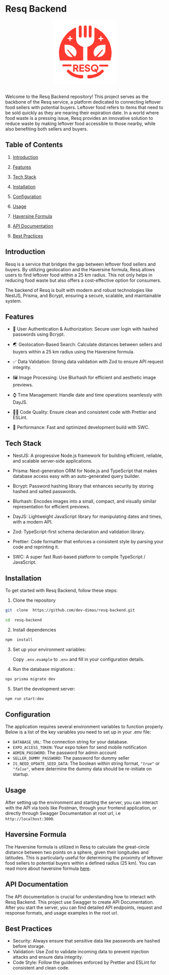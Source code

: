 # Resq Backend

<p align="center">
<img src="https://github.com/dev-dimas/resq-backend/blob/master/assets/android-chrome-512x512.png?raw=true" width="200" height="200" style="padding-bottom: 15px" />
</p>

Welcome to the Resq Backend repository! This project serves as the backbone of the Resq service, a platform dedicated to connecting leftover food sellers with potential buyers. Leftover food refers to items that need to be sold quickly as they are nearing their expiration date. In a world where food waste is a pressing issue, Resq provides an innovative solution to reduce waste by making leftover food accessible to those nearby, while also benefiting both sellers and buyers.

## Table of Contents

1. [Introduction](#introduction)

2. [Features](#features)

3. [Tech Stack](#tech-stack)

4. [Installation](#installation)

5. [Configuration](#configuration)

6. [Usage](#usage)

7. [Haversine Formula](#haversine-formula)

8. [API Documentation](#api-documentation)

9. [Best Practices](#best-practices)

## Introduction

Resq is a service that bridges the gap between leftover food sellers and buyers. By utilizing geolocation and the Haversine formula, Resq allows users to find leftover food within a 25 km radius. This not only helps in reducing food waste but also offers a cost-effective option for consumers.

The backend of Resq is built with modern and robust technologies like NestJS, Prisma, and Bcrypt, ensuring a secure, scalable, and maintainable system.

## Features

- 🔐 User Authentication & Authorization: Secure user login with hashed passwords using Bcrypt.

- 🌏 Geolocation-Based Search: Calculate distances between sellers and buyers within a 25 km radius using the Haversine formula.

- ✅ Data Validation: Strong data validation with Zod to ensure API request integrity.

- 🖼️ Image Processing: Use Blurhash for efficient and aesthetic image previews.

- ⌚ Time Management: Handle date and time operations seamlessly with DayJS.

- 🧑‍💻 Code Quality: Ensure clean and consistent code with Prettier and ESLint.

- 🚀 Performance: Fast and optimized development build with SWC.

## Tech Stack

- NestJS: A progressive Node.js framework for building efficient, reliable, and scalable server-side applications.

- Prisma: Next-generation ORM for Node.js and TypeScript that makes database access easy with an auto-generated query builder.

- Bcrypt: Password hashing library that enhances security by storing hashed and salted passwords.

- Blurhash: Encodes images into a small, compact, and visually similar representation for efficient previews.

- DayJS: Lightweight JavaScript library for manipulating dates and times, with a modern API.

- Zod: TypeScript-first schema declaration and validation library.

- Prettier: Code formatter that enforces a consistent style by parsing your code and reprinting it.

- SWC: A super fast Rust-based platform to compile TypeScript / JavaScript.

## Installation

To get started with Resq Backend, follow these steps:

1. Clone the repository

```bash
git  clone  https://github.com/dev-dimas/resq-backend.git
```

```bash
cd  resq-backend
```

2. Install dependencies

```bash
npm  install
```

3. Set up your environment variables:

   Copy `.env.example` to `.env` and fill in your configuration details.

4. Run the database migrations :

```bash
npx prisma migrate dev
```

5. Start the development server:

```bash
npm run start:dev
```

## Configuration

The application requires several environment variables to function properly. Below is a list of the key variables you need to set up in your .env file:

- `DATABASE_URL`: The connection string for your database.
- `EXPO_ACCESS_TOKEN`: Your expo token for send mobile notification
- `ADMIN_PASSWORD`: The password for admin account
- `SELLER_DUMMY_PASSWORD`: The password for dummy seller
- `IS_NEED_UPDATE_SEED_DATA`: The boolean within string format, <i>`"true"`</i> or <i>`"false"`</i>, where determine the dummy data should be re-initiate on startup.

## Usage

After setting up the environment and starting the server, you can interact with the API via tools like Postman, through your frontend application, or directly through Swagger Documentation at root url, i.e `http://localhost:3000`.

## Haversine Formula

The Haversine formula is utilized in Resq to calculate the great-circle distance between two points on a sphere, given their longitudes and latitudes. This is particularly useful for determining the proximity of leftover food sellers to potential buyers within a defined radius (25 km). You can read more about haversine formula [here](https://en.wikipedia.org/wiki/Haversine_formula).

## API Documentation

The API documentation is crucial for understanding how to interact with Resq Backend. This project use Swagger to create API Documentation. After you start the server, you can find detailed API endpoints, request and response formats, and usage examples in the root url.

## Best Practices

- Security: Always ensure that sensitive data like passwords are hashed before storage.
- Validation: Use Zod to validate incoming data to prevent injection attacks and ensure data integrity.
- Code Style: Follow the guidelines enforced by Prettier and ESLint for consistent and clean code.
